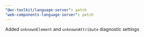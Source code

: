 ```yaml
---
"@wc-toolkit/language-server": patch
"web-components-language-server": patch
---
```


Added `unknownElement` and `unknownAttribute` diagnostic settings
